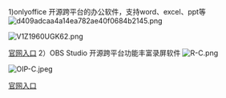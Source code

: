 1)onlyoffice
开源跨平台的办公软件，支持word、excel、ppt等
![d409adcaa4a14ea782ae40f0684b2145.png](https://github.com/user-attachments/assets/8bdca6bf-173e-44f1-ae63-edc76e141f42)

![V1Z1960UGK62.png](https://github.com/user-attachments/assets/02b6c835-cc79-4567-bc86-35c4af93a95a)

[官网入口](https://www.onlyoffice.com/zh/)
2）OBS Studio
开源跨平台功能丰富录屏软件
![R-C.png](https://github.com/user-attachments/assets/4885fb96-8c86-4757-bbc1-56b6d05fc14b)

![OIP-C.jpeg](https://github.com/user-attachments/assets/a4bb6592-ffad-45c6-a782-b91c40d72278)

[官网入口](https://obsproject.com/)